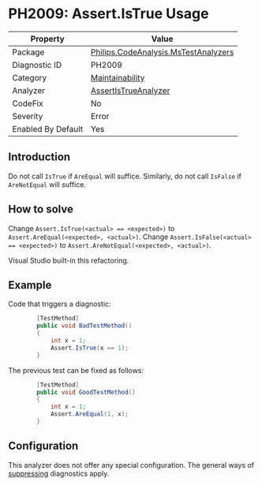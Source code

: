 # PH2009: Assert.IsTrue Usage

| Property | Value  |
|--|--|
| Package | [Philips.CodeAnalysis.MsTestAnalyzers](https://www.nuget.org/packages/Philips.CodeAnalysis.MsTestAnalyzers) |
| Diagnostic ID | PH2009 |
| Category  | [Maintainability](../Maintainability.md) |
| Analyzer | [AssertIsTrueAnalyzer](https://github.com/philips-software/roslyn-analyzers/blob/main/Philips.CodeAnalysis.MsTestAnalyzers/AssertIsTrueAnalyzer.cs)
| CodeFix  | No |
| Severity | Error |
| Enabled By Default | Yes |

## Introduction

Do not call `IsTrue` if `AreEqual` will suffice. Similarly, do not call `IsFalse` if `AreNotEqual` will suffice.

## How to solve

Change `Assert.IsTrue(<actual> == <expected>)` to `Assert.AreEqual(<expected>, <actual>)`.
Change `Assert.IsFalse(<actual> == <expected>)` to `Assert.AreNotEqual(<expected>, <actual>)`.

Visual Studio built-in this refactoring.

## Example

Code that triggers a diagnostic:
``` cs
        [TestMethod]
        public void BadTestMethod()
        {
            int x = 1;
            Assert.IsTrue(x == 1);
        }
```
The previous test can be fixed as follows:
``` cs
        [TestMethod]
        public void GoodTestMethod()
        {
            int x = 1;
            Assert.AreEqual(1, x);
        }
```

## Configuration

This analyzer does not offer any special configuration. The general ways of [suppressing](https://learn.microsoft.com/en-us/dotnet/fundamentals/code-analysis/suppress-warnings) diagnostics apply.
